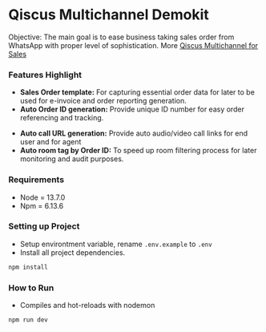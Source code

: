 # Qiscus Multichannel Demokit

Objective: The main goal is to ease business taking sales order from WhatsApp with proper level of sophistication. More [Qiscus Multichannel for Sales](https://quip.com/NkaBAXcKMrXn/Qiscus-Multichannel-for-Sales)

### Features Highlight

- **Sales Order template:** For capturing essential order data for later to be used for e-invoice and order reporting generation.
- **Auto Order ID generation:** Provide unique ID number for easy order referencing and tracking.
<!-- - **Auto E-Invoice generation:** Provide auto pre-defined flexible e-invoice template message. -->
- **Auto call URL generation:** Provide auto audio/video call links for end user and for agent
- **Auto room tag by Order ID:** To speed up room filtering process for later monitoring and audit purposes.

### Requirements

- Node = 13.7.0
- Npm = 6.13.6

### Setting up Project

- Setup environtment variable, rename `.env.example` to `.env`
- Install all project dependencies.

```bash
npm install
```

### How to Run

- Compiles and hot-reloads with nodemon

```bash
npm run dev
```
